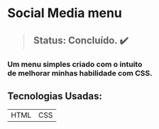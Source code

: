 <h1>Social Media menu<h2>

> Status: Concluído. ✔️

<h3>Um menu simples criado com o intuito<br>
de melhorar minhas habilidade com CSS. </h3>

## Tecnologias Usadas:

<table>
  <tr>
  <td>HTML</td>
    <td>CSS</td>
  </tr>
</table> 
